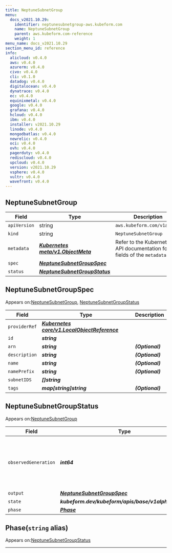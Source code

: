 ```yaml
---
title: NeptuneSubnetGroup
menu:
  docs_v2021.10.29:
    identifier: neptunesubnetgroup-aws.kubeform.com
    name: NeptuneSubnetGroup
    parent: aws.kubeform.com-reference
    weight: 1
menu_name: docs_v2021.10.29
section_menu_id: reference
info:
  alicloud: v0.4.0
  aws: v0.4.0
  azurerm: v0.4.0
  civo: v0.4.0
  cli: v0.1.0
  datadog: v0.4.0
  digitalocean: v0.4.0
  dynatrace: v0.4.0
  ec: v0.4.0
  equinixmetal: v0.4.0
  google: v0.4.0
  grafana: v0.4.0
  hcloud: v0.4.0
  ibm: v0.4.0
  installer: v2021.10.29
  linode: v0.4.0
  mongodbatlas: v0.4.0
  newrelic: v0.4.0
  oci: v0.4.0
  ovh: v0.4.0
  pagerduty: v0.4.0
  rediscloud: v0.4.0
  upcloud: v0.4.0
  version: v2021.10.29
  vsphere: v0.4.0
  vultr: v0.4.0
  wavefront: v0.4.0
---
```


## NeptuneSubnetGroup
| Field | Type | Description |
| ------ | ----- | ----------- |
| `apiVersion` | string | `aws.kubeform.com/v1alpha1` |
|    `kind` | string | `NeptuneSubnetGroup` |
| `metadata` | ***[Kubernetes meta/v1.ObjectMeta](https://v1-18.docs.kubernetes.io/docs/reference/generated/kubernetes-api/v1.18/#objectmeta-v1-meta)***|Refer to the Kubernetes API documentation for the fields of the `metadata` field.|
| `spec` | ***[NeptuneSubnetGroupSpec](#neptunesubnetgroupspec)***||
| `status` | ***[NeptuneSubnetGroupStatus](#neptunesubnetgroupstatus)***||
## NeptuneSubnetGroupSpec

Appears on:[NeptuneSubnetGroup](#neptunesubnetgroup), [NeptuneSubnetGroupStatus](#neptunesubnetgroupstatus)

| Field | Type | Description |
| ------ | ----- | ----------- |
| `providerRef` | ***[Kubernetes core/v1.LocalObjectReference](https://v1-18.docs.kubernetes.io/docs/reference/generated/kubernetes-api/v1.18/#localobjectreference-v1-core)***||
| `id` | ***string***||
| `arn` | ***string***| ***(Optional)*** |
| `description` | ***string***| ***(Optional)*** |
| `name` | ***string***| ***(Optional)*** |
| `namePrefix` | ***string***| ***(Optional)*** |
| `subnetIDS` | ***[]string***||
| `tags` | ***map[string]string***| ***(Optional)*** |
## NeptuneSubnetGroupStatus

Appears on:[NeptuneSubnetGroup](#neptunesubnetgroup)

| Field | Type | Description |
| ------ | ----- | ----------- |
| `observedGeneration` | ***int64***| ***(Optional)*** Resource generation, which is updated on mutation by the API Server.|
| `output` | ***[NeptuneSubnetGroupSpec](#neptunesubnetgroupspec)***| ***(Optional)*** |
| `state` | ***kubeform.dev/kubeform/apis/base/v1alpha1.State***| ***(Optional)*** |
| `phase` | ***[Phase](#phase)***| ***(Optional)*** |
## Phase(`string` alias)

Appears on:[NeptuneSubnetGroupStatus](#neptunesubnetgroupstatus)

---

